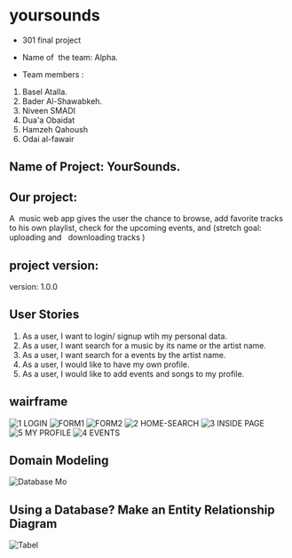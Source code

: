 # yoursounds

- 301 final project

- Name of  the team: Alpha.

- Team members :

1. Basel Atalla.
2. Bader Al-Shawabkeh.
3. Niveen SMADI
4. Dua'a Obaidat
5. Hamzeh Qahoush
6. Odai al-fawair

## Name of Project: YourSounds.

## Our project:
A  music web app gives the user the chance to browse, add favorite tracks  to his own playlist, check for the upcoming events, and (stretch goal:  uploading and   downloading tracks )

## project version: 

version: 1.0.0 

## User Stories

1. As a user, I want to login/ signup wtih my personal data.
2. As a user, I want search for a music by its name or the artist name.
3. As a user, I want search for a events by the artist name.
4. As a user, I would like to have my own profile.
5. As a user, I would like to add events and songs to my profile.


## wairframe

![1 LOGIN](https://user-images.githubusercontent.com/55560502/117584517-25698000-b116-11eb-931b-618bb87eac82.png)
![FORM1](https://user-images.githubusercontent.com/55560502/117584520-29959d80-b116-11eb-801c-12d88aaf8cbb.png)
![FORM2](https://user-images.githubusercontent.com/55560502/117584525-2c908e00-b116-11eb-80fb-9ddf87546e1e.png)
![2 HOME-SEARCH](https://user-images.githubusercontent.com/55560502/117584530-30241500-b116-11eb-8ec6-0643c9210bfb.png)
![3 INSIDE PAGE](https://user-images.githubusercontent.com/55560502/117584539-374b2300-b116-11eb-8d87-df7df2a1898d.png)
![5 MY PROFILE](https://user-images.githubusercontent.com/55560502/117584543-3ca86d80-b116-11eb-9c91-65b35821f9d4.png)
![4 EVENTS](https://user-images.githubusercontent.com/55560502/117584547-4205b800-b116-11eb-87c5-8b5ef715ae4e.png)

## Domain Modeling

![Database Mo](https://user-images.githubusercontent.com/55560502/117584669-edaf0800-b116-11eb-95ec-6aaff95326da.jpg)


## Using a Database? Make an Entity Relationship Diagram

![Tabel](https://user-images.githubusercontent.com/55560502/117584714-264ee180-b117-11eb-9668-33b84efb56dc.jpg)


